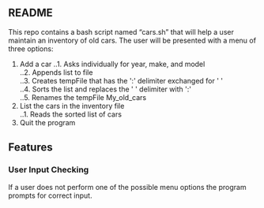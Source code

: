 ## README

This repo contains a bash script named “cars.sh” that will help a user maintain an inventory of old cars. The user will be presented with a menu of three options:
1. Add a car
..1. Asks individually for year, make, and model  
..2. Appends list to file  
..3. Creates tempFile that has the ':' delimiter exchanged for ' '  
..4. Sorts the list and replaces the ' ' delimiter with ':'  
..5. Renames the tempFile My_old_cars  
2. List the cars in the inventory file  
..1. Reads the sorted list of cars  
3. Quit the program  

## Features
### User Input Checking
If a user does not perform one of the possible menu options the program prompts for correct input.
